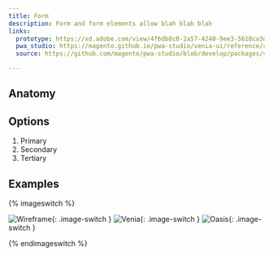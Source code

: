 ```yaml
---
title: Form
description: Form and form elements allow blah blah blah
links:
  prototype: https://xd.adobe.com/view/4f6db8c0-2a57-4240-9ee3-5618ca3d721f-1a3e/
  pwa_studio: https://magento.github.io/pwa-studio/venia-ui/reference/components/Button/
  source: https://github.com/magento/pwa-studio/blob/develop/packages/venia-ui/lib/components/Button/button.js

---
```


## Anatomy


## Options

1. Primary
2. Secondary
3. Tertiary

## Examples

{% imageswitch %}

![Wireframe](https://via.placeholder.com/150){: .image-switch }
![Venia](https://via.placeholder.com/250){: .image-switch }
![Oasis](https://via.placeholder.com/350){: .image-switch }

{% endimageswitch %}

